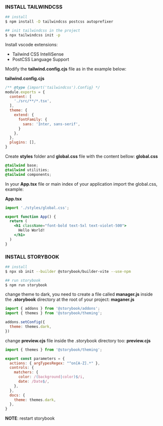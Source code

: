 ### INSTALL TAILWINDCSS
```bash
## install
$ npm install -D tailwindcss postcss autoprefixer

## init tailwindcss in the project
$ npx tailwindcss init -p
```
Install vscode extensions:
- Tailwind CSS IntelliSense
- PostCSS Language Support


Modify the **tailwind.config.cjs** file as in the example below:

**tailwind.config.cjs**
```js
/** @type {import('tailwindcss').Config} */
module.exports = {
  content: [
    './src/**/*.tsx',
  ],
  theme: {
    extend: {
      fontFamily: {
        sans: 'Inter, sans-serif',
      }
    },
  },
  plugins: [],
}
```


Create **styles** folder and **global.css** file with the content bellow:
**global.css**
```css
@tailwind base;
@tailwind utilities;
@tailwind components;
```

In your **App.tsx** file or main index of your application import the global.css, example:

**App.tsx**
```jsx
import './styles/global.css';

export function App() {
  return (
    <h1 className="font-bold text-5xl text-violet-500">
      Hello World!
    </h1>
  )
}
```

### INSTALL STORYBOOK
```bash
## install 
$ npx sb init --builder @storybook/builder-vite --use-npm

## run storybook
$ npm run storybook
```

change theme to dark, you need to create a file called **manager.js** inside the **.storybook** directory at the root of your project:
**maganer.js**
```js
import { addons } from '@storybook/addons';
import { themes } from '@storybook/theming';

addons.setConfig({
  theme: themes.dark,
})
```

change **preview.cjs** file inside the .storybook directory too:
**preview.cjs**
```js
import { themes } from '@storybook/theming';

export const parameters = {
  actions: { argTypesRegex: "^on[A-Z].*" },
  controls: {
    matchers: {
      color: /(background|color)$/i,
      date: /Date$/,
    },
  },
  docs: {
    theme: themes.dark,
  },
}
```

**NOTE**: restart storybook
